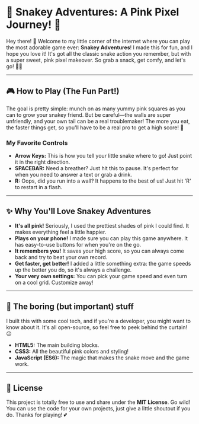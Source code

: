 # 💖 Snakey Adventures: A Pink Pixel Journey! 💖

Hey there! 👋 Welcome to my little corner of the internet where you can play the most adorable game ever: **Snakey Adventures**! I made this for fun, and I hope you love it! It's got all the classic snake action you remember, but with a super sweet, pink pixel makeover. So grab a snack, get comfy, and let's go! 🐍✨

---

## 🎮 How to Play (The Fun Part!)

The goal is pretty simple: munch on as many yummy pink squares as you can to grow your snakey friend. But be careful—the walls are super unfriendly, and your own tail can be a real troublemaker! The more you eat, the faster things get, so you'll have to be a real pro to get a high score! 👑

### My Favorite Controls

* **Arrow Keys:** This is how you tell your little snake where to go! Just point it in the right direction.
* **SPACEBAR:** Need a breather? Just hit this to pause. It's perfect for when you need to answer a text or grab a drink.
* **R:** Oops, did you run into a wall? It happens to the best of us! Just hit 'R' to restart in a flash.

---

## ✨ Why You'll Love Snakey Adventures

* **It's all pink!** Seriously, I used the prettiest shades of pink I could find. It makes everything feel a little happier. 
* **Plays on your phone!** I made sure you can play this game anywhere. It has easy-to-use buttons for when you're on the go.
* **It remembers you!** It saves your high score, so you can always come back and try to beat your own record.
* **Get faster, get better!** I added a little something extra: the game speeds up the better you do, so it's always a challenge.
* **Your very own settings:** You can pick your game speed and even turn on a cool grid. Customize away!

---

## 📝 The boring (but important) stuff

I built this with some cool tech, and if you're a developer, you might want to know about it. It's all open-source, so feel free to peek behind the curtain! 😉

* **HTML5:** The main building blocks.
* **CSS3:** All the beautiful pink colors and styling!
* **JavaScript (ES6):** The magic that makes the snake move and the game work.

---

## 💌 License

This project is totally free to use and share under the **MIT License**. Go wild! You can use the code for your own projects, just give a little shoutout if you do. Thanks for playing! 💕

